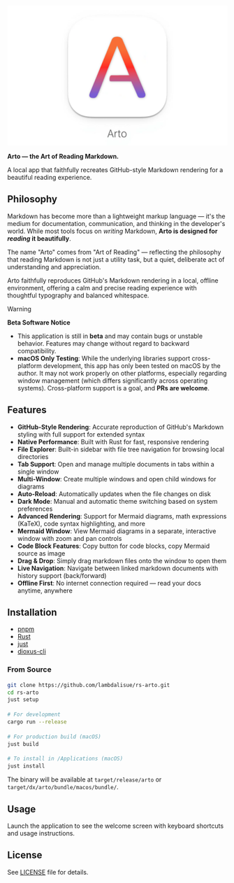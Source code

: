 <p align="center">
  <img src="./extras/arto-header.png" alt="Arto" />
</p>

**Arto — the Art of Reading Markdown.**

A local app that faithfully recreates GitHub-style Markdown rendering for a beautiful reading experience.

## Philosophy

Markdown has become more than a lightweight markup language — it's the medium for documentation, communication, and thinking in the developer's world. While most tools focus on _writing_ Markdown, **Arto is designed for _reading_ it beautifully**.

The name "Arto" comes from "Art of Reading" — reflecting the philosophy that reading Markdown is not just a utility task, but a quiet, deliberate act of understanding and appreciation.

Arto faithfully reproduces GitHub's Markdown rendering in a local, offline environment, offering a calm and precise reading experience with thoughtful typography and balanced whitespace.

> [!WARNING]
> **Beta Software Notice**
>
> - This application is still in **beta** and may contain bugs or unstable behavior. Features may change without regard to backward compatibility.
> - **macOS Only Testing**: While the underlying libraries support cross-platform development, this app has only been tested on macOS by the author. It may not work properly on other platforms, especially regarding window management (which differs significantly across operating systems). Cross-platform support is a goal, and **PRs are welcome**.

## Features

- **GitHub-Style Rendering**: Accurate reproduction of GitHub's Markdown styling with full support for extended syntax
- **Native Performance**: Built with Rust for fast, responsive rendering
- **File Explorer**: Built-in sidebar with file tree navigation for browsing local directories
- **Tab Support**: Open and manage multiple documents in tabs within a single window
- **Multi-Window**: Create multiple windows and open child windows for diagrams
- **Auto-Reload**: Automatically updates when the file changes on disk
- **Dark Mode**: Manual and automatic theme switching based on system preferences
- **Advanced Rendering**: Support for Mermaid diagrams, math expressions (KaTeX), code syntax highlighting, and more
- **Mermaid Window**: View Mermaid diagrams in a separate, interactive window with zoom and pan controls
- **Code Block Features**: Copy button for code blocks, copy Mermaid source as image
- **Drag & Drop**: Simply drag markdown files onto the window to open them
- **Live Navigation**: Navigate between linked markdown documents with history support (back/forward)
- **Offline First**: No internet connection required — read your docs anytime, anywhere

## Installation

- [pnpm](https://pnpm.io/)
- [Rust](https://rust-lang.org/)
- [just](https://github.com/casey/just)
- [dioxus-cli](https://crates.io/crates/dioxus-cli)

### From Source

```bash
git clone https://github.com/lambdalisue/rs-arto.git
cd rs-arto
just setup

# For development
cargo run --release

# For production build (macOS)
just build

# To install in /Applications (macOS)
just install
```

The binary will be available at `target/release/arto` or `target/dx/arto/bundle/macos/bundle/`.

## Usage

Launch the application to see the welcome screen with keyboard shortcuts and usage instructions.

## License

See [LICENSE](LICENSE) file for details.
